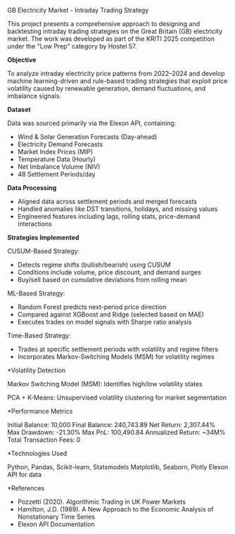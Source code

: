 

GB Electricity Market - Intraday Trading Strategy

This project presents a comprehensive approach to designing and backtesting intraday trading strategies on the Great Britain (GB) electricity market. The work was developed as part of the KRITI 2025 competition under the "Low Prep" category by Hostel 57.

**Objective**

To analyze intraday electricity price patterns from 2022–2024 and develop machine learning-driven and rule-based trading strategies that exploit price volatility caused by renewable generation, demand fluctuations, and imbalance signals.

**Dataset**

Data was sourced primarily via the Elexon API, containing:

* Wind & Solar Generation Forecasts (Day-ahead)
* Electricity Demand Forecasts
* Market Index Prices (MIP)
* Temperature Data (Hourly)
* Net Imbalance Volume (NIV)
* 48 Settlement Periods/day

**Data Processing**

* Aligned data across settlement periods and merged forecasts
* Handled anomalies like DST transitions, holidays, and missing values
* Engineered features including lags, rolling stats, price-demand interactions

**Strategies Implemented**

CUSUM-Based Strategy:

* Detects regime shifts (bullish/bearish) using CUSUM
* Conditions include volume, price discount, and demand surges
* Buy/sell based on cumulative deviations from rolling mean

ML-Based Strategy:

* Random Forest predicts next-period price direction
* Compared against XGBoost and Ridge (selected based on MAE)
* Executes trades on model signals with Sharpe ratio analysis

Time-Based Strategy:

* Trades at specific settlement periods with volatility and regime filters
* Incorporates Markov-Switching Models (MSM) for volatility regimes

*Volatility Detection

Markov Switching Model (MSM): Identifies high/low volatility states

PCA + K-Means: Unsupervised volatility clustering for market segmentation

*Performance Metrics

Initial Balance: 10,000
Final Balance: 240,743.89
Net Return: 2,307.44%
Max Drawdown: -21.30%
Max PnL: 100,490.84
Annualized Return: \~34M%
Total Transaction Fees: 0

*Technologies Used

Python, Pandas, Scikit-learn, Statsmodels
Matplotlib, Seaborn, Plotly
Elexon API for data


*References

* Pozzetti (2020). Algorithmic Trading in UK Power Markets
* Hamilton, J.D. (1989). A New Approach to the Economic Analysis of Nonstationary Time Series
* Elexon API Documentation


